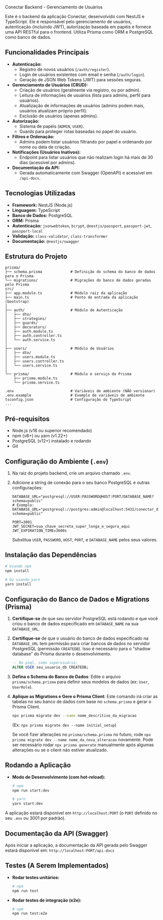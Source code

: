  Conectar Backend - Gerenciamento de Usuários

Este é o backend da aplicação Conectar, desenvolvido com NestJS e TypeScript. Ele é responsável pelo gerenciamento de usuários, autenticação (incluindo JWT), autorização baseada em papéis e fornece uma API RESTful para o frontend. Utiliza Prisma como ORM e PostgreSQL como banco de dados.

## Funcionalidades Principais

* **Autenticação:**
    * Registro de novos usuários (`/auth/register`).
    * Login de usuários existentes com email e senha (`/auth/login`).
    * Geração de JSON Web Tokens (JWT) para sessões seguras.
* **Gerenciamento de Usuários (CRUD):**
    * Criação de usuários (geralmente via registro, ou por admin).
    * Leitura de informações de usuários (lista para admins, perfil para usuários).
    * Atualização de informações de usuários (admins podem mais, usuários atualizam próprio perfil).
    * Exclusão de usuários (apenas admins).
* **Autorização:**
    * Sistema de papéis (`ADMIN`, `USER`).
    * Guards para proteger rotas baseadas no papel do usuário.
* **Filtros e Ordenação:**
    * Admins podem listar usuários filtrando por papel e ordenando por nome ou data de criação.
* **Notificações (Usuários Inativos):**
    * Endpoint para listar usuários que não realizam login há mais de 30 dias (acessível por admins).
* **Documentação da API:**
    * Gerada automaticamente com Swagger (OpenAPI) e acessível em `/api-docs`.

## Tecnologias Utilizadas

* **Framework:** NestJS (Node.js)
* **Linguagem:** TypeScript
* **Banco de Dados:** PostgreSQL
* **ORM:** Prisma
* **Autenticação:** `jsonwebtoken`, `bcrypt`, `@nestjs/passport`, `passport-jwt`, `passport-local`
* **Validação:** `class-validator`, `class-transformer`
* **Documentação:** `@nestjs/swagger`

## Estrutura do Projeto

```
prisma/
├── schema.prisma             # Definição do schema do banco de dados para o Prisma
└── migrations/               # Migrações do banco de dados geradas pelo Prisma
src/
├── app.module.ts             # Módulo raiz da aplicação
├── main.ts                   # Ponto de entrada da aplicação (bootstrap)
│
├── auth/                     # Módulo de Autenticação
│   ├── dto/
│   ├── strategies/
│   ├── guards/
│   ├── decorators/
│   ├── auth.module.ts
│   ├── auth.controller.ts
│   └── auth.service.ts
│
├── users/                    # Módulo de Usuários
│   ├── dto/
│   ├── users.module.ts
│   ├── users.controller.ts
│   └── users.service.ts
│
└── prisma/                   # Módulo e serviço do Prisma
    ├── prisma.module.ts
    └── prisma.service.ts

.env                          # Variáveis de ambiente (NÃO versionar)
.env.example                  # Exemplo de variáveis de ambiente
tsconfig.json                 # Configuração do TypeScript
...
```

## Pré-requisitos

* Node.js (v16 ou superior recomendado)
* npm (v8+) ou yarn (v1.22+)
* PostgreSQL (v12+) instalado e rodando
* Git

## Configuração do Ambiente (`.env`)

1.  Na raiz do projeto backend, crie um arquivo chamado `.env`.
2.  Adicione a string de conexão para o seu banco PostgreSQL e outras configurações:

    ```env
    DATABASE_URL="postgresql://USER:PASSWORD@HOST:PORT/DATABASE_NAME?schema=public"
    # Exemplo: DATABASE_URL="postgresql://postgres:admin@localhost:5432/conectar_db_prisma?schema=public"

    PORT=3001
    JWT_SECRET=sua_chave_secreta_super_longa_e_segura_aqui
    JWT_EXPIRATION_TIME=3600s
    ```
    Substitua `USER`, `PASSWORD`, `HOST`, `PORT`, e `DATABASE_NAME` pelos seus valores.

## Instalação das Dependências

```bash
# Usando npm
npm install

# Ou usando yarn
yarn install
```

## Configuração do Banco de Dados e Migrations (Prisma)

1.  **Certifique-se** de que seu servidor PostgreSQL está rodando e que você criou o banco de dados especificado em `DATABASE_NAME` na sua `DATABASE_URL`.
2.  **Certifique-se** de que o usuário do banco de dados especificado na `DATABASE_URL` tem permissão para criar bancos de dados no servidor PostgreSQL (permissão `CREATEDB`). Isso é necessário para o "shadow database" do Prisma durante o desenvolvimento.
    ```sql
    -- No psql, como superusuário:
    ALTER USER seu_usuario_db CREATEDB;
    ```
3.  **Defina o Schema do Banco de Dados**:
    Edite o arquivo `prisma/schema.prisma` para definir seus modelos de dados (ex: `User`, `UserRole`).
4.  **Aplique as Migrations e Gere o Prisma Client**:
    Este comando irá criar as tabelas no seu banco de dados com base no `schema.prisma` e gerar o Prisma Client.
    ```bash
    npx prisma migrate dev --name nome_descritivo_da_migracao
    ```
    (Ex: `npx prisma migrate dev --name initial_setup`)

    Se você fizer alterações no `prisma/schema.prisma` no futuro, rode `npx prisma migrate dev --name nome_da_nova_alteracao` novamente.
    Pode ser necessário rodar `npx prisma generate` manualmente após algumas alterações ou se o client não estiver atualizado.

## Rodando a Aplicação

* **Modo de Desenvolvimento (com hot-reload):**
    ```bash
    # npm
    npm run start:dev

    # yarn
    yarn start:dev
    ```
A aplicação estará disponível em `http://localhost:PORT` (o `PORT` definido no seu `.env` ou 3001 por padrão).

## Documentação da API (Swagger)

Após iniciar a aplicação, a documentação da API gerada pelo Swagger estará disponível em:
`http://localhost:PORT/api-docs`

## Testes (A Serem Implementados)

* **Rodar testes unitários:**
    ```bash
    # npm
    npm run test
    ```
* **Rodar testes de integração (e2e):**
    ```bash
    # npm
    npm run test:e2e
    ```